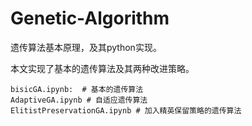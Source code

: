 # Genetic-Algorithm

遗传算法基本原理，及其python实现。

本文实现了基本的遗传算法及其两种改进策略。

```
bisicGA.ipynb:  # 基本的遗传算法
AdaptiveGA.ipynb # 自适应遗传算法
ElitistPreservationGA.ipynb # 加入精英保留策略的遗传算法
```
